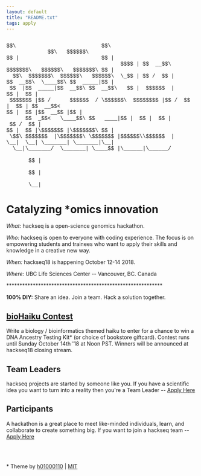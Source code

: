 ```yaml
---
layout: default
title: "README.txt"
tags: apply
---
```


<div><FONT FACE="courier">
<br>
$$\&nbsp;&nbsp;&nbsp;&nbsp;&nbsp;&nbsp;&nbsp;&nbsp;&nbsp;&nbsp;&nbsp;&nbsp;&nbsp;&nbsp;&nbsp;&nbsp;&nbsp;&nbsp;&nbsp;&nbsp;&nbsp;&nbsp;&nbsp;&nbsp;&nbsp;&nbsp;&nbsp;$$\&nbsp;&nbsp;&nbsp;&nbsp;&nbsp;&nbsp;&nbsp;&nbsp;&nbsp;&nbsp;&nbsp;&nbsp;&nbsp;&nbsp;&nbsp;&nbsp;&nbsp;&nbsp;&nbsp;&nbsp;&nbsp;&nbsp;&nbsp;&nbsp;&nbsp;&nbsp;&nbsp;&nbsp;&nbsp;&nbsp;&nbsp;&nbsp;&nbsp;&nbsp;&nbsp;&nbsp;&nbsp;&nbsp;&nbsp;$$\&nbsp;&nbsp;&nbsp;$$$$$$\&nbsp;&nbsp;<br>
$$&nbsp;|&nbsp;&nbsp;&nbsp;&nbsp;&nbsp;&nbsp;&nbsp;&nbsp;&nbsp;&nbsp;&nbsp;&nbsp;&nbsp;&nbsp;&nbsp;&nbsp;&nbsp;&nbsp;&nbsp;&nbsp;&nbsp;&nbsp;&nbsp;&nbsp;&nbsp;&nbsp;$$&nbsp;|&nbsp;&nbsp;&nbsp;&nbsp;&nbsp;&nbsp;&nbsp;&nbsp;&nbsp;&nbsp;&nbsp;&nbsp;&nbsp;&nbsp;&nbsp;&nbsp;&nbsp;&nbsp;&nbsp;&nbsp;&nbsp;&nbsp;&nbsp;&nbsp;&nbsp;&nbsp;&nbsp;&nbsp;&nbsp;&nbsp;&nbsp;&nbsp;&nbsp;&nbsp;&nbsp;&nbsp;$$$$&nbsp;|&nbsp;$$&nbsp;&nbsp;__$$\&nbsp;<br>
$$$$$$$\&nbsp;&nbsp;&nbsp;$$$$$$\&nbsp;&nbsp;&nbsp;$$$$$$$\&nbsp;$$&nbsp;|&nbsp;&nbsp;$$\&nbsp;&nbsp;$$$$$$$\&nbsp;&nbsp;$$$$$$\&nbsp;&nbsp;&nbsp;$$$$$$\&nbsp;&nbsp;\_$$&nbsp;|&nbsp;$$&nbsp;/&nbsp;&nbsp;$$&nbsp;|<br>
$$&nbsp;&nbsp;__$$\&nbsp;&nbsp;\____$$\&nbsp;$$&nbsp;&nbsp;_____|$$&nbsp;|&nbsp;$$&nbsp;&nbsp;|$$&nbsp;&nbsp;_____|$$&nbsp;&nbsp;__$$\&nbsp;$$&nbsp;&nbsp;__$$\&nbsp;&nbsp;&nbsp;$$&nbsp;|&nbsp;&nbsp;$$$$$$&nbsp;&nbsp;|<br>
$$&nbsp;|&nbsp;&nbsp;$$&nbsp;|&nbsp;$$$$$$$&nbsp;|$$&nbsp;/&nbsp;&nbsp;&nbsp;&nbsp;&nbsp;&nbsp;$$$$$$&nbsp;&nbsp;/&nbsp;\$$$$$$\&nbsp;&nbsp;$$$$$$$$&nbsp;|$$&nbsp;/&nbsp;&nbsp;$$&nbsp;|&nbsp;&nbsp;$$&nbsp;|&nbsp;$$&nbsp;&nbsp;__$$<&nbsp;<br>
$$&nbsp;|&nbsp;&nbsp;$$&nbsp;|$$&nbsp;&nbsp;__$$&nbsp;|$$&nbsp;|&nbsp;&nbsp;&nbsp;&nbsp;&nbsp;&nbsp;$$&nbsp;&nbsp;_$$<&nbsp;&nbsp;&nbsp;\____$$\&nbsp;$$&nbsp;&nbsp;&nbsp;____|$$&nbsp;|&nbsp;&nbsp;$$&nbsp;|&nbsp;&nbsp;$$&nbsp;|&nbsp;$$&nbsp;/&nbsp;&nbsp;$$&nbsp;|<br>
$$&nbsp;|&nbsp;&nbsp;$$&nbsp;|\$$$$$$$&nbsp;|\$$$$$$$\&nbsp;$$&nbsp;|&nbsp;\$$\&nbsp;$$$$$$$&nbsp;&nbsp;|\$$$$$$$\&nbsp;\$$$$$$$&nbsp;|$$$$$$\\$$$$$$&nbsp;&nbsp;|<br>
\__|&nbsp;&nbsp;\__|&nbsp;\_______|&nbsp;\_______|\__|&nbsp;&nbsp;\__|\_______/&nbsp;&nbsp;\_______|&nbsp;\____$$&nbsp;|\______|\______/&nbsp;<br>
&nbsp;&nbsp;&nbsp;&nbsp;&nbsp;&nbsp;&nbsp;&nbsp;&nbsp;&nbsp;&nbsp;&nbsp;&nbsp;&nbsp;&nbsp;&nbsp;&nbsp;&nbsp;&nbsp;&nbsp;&nbsp;&nbsp;&nbsp;&nbsp;&nbsp;&nbsp;&nbsp;&nbsp;&nbsp;&nbsp;&nbsp;&nbsp;&nbsp;&nbsp;&nbsp;&nbsp;&nbsp;&nbsp;&nbsp;&nbsp;&nbsp;&nbsp;&nbsp;&nbsp;&nbsp;&nbsp;&nbsp;&nbsp;&nbsp;&nbsp;&nbsp;&nbsp;&nbsp;&nbsp;&nbsp;&nbsp;&nbsp;&nbsp;&nbsp;&nbsp;&nbsp;&nbsp;&nbsp;&nbsp;&nbsp;&nbsp;$$&nbsp;|&nbsp;&nbsp;&nbsp;&nbsp;&nbsp;&nbsp;&nbsp;&nbsp;&nbsp;&nbsp;&nbsp;&nbsp;&nbsp;&nbsp;&nbsp;&nbsp;&nbsp;<br>
&nbsp;&nbsp;&nbsp;&nbsp;&nbsp;&nbsp;&nbsp;&nbsp;&nbsp;&nbsp;&nbsp;&nbsp;&nbsp;&nbsp;&nbsp;&nbsp;&nbsp;&nbsp;&nbsp;&nbsp;&nbsp;&nbsp;&nbsp;&nbsp;&nbsp;&nbsp;&nbsp;&nbsp;&nbsp;&nbsp;&nbsp;&nbsp;&nbsp;&nbsp;&nbsp;&nbsp;&nbsp;&nbsp;&nbsp;&nbsp;&nbsp;&nbsp;&nbsp;&nbsp;&nbsp;&nbsp;&nbsp;&nbsp;&nbsp;&nbsp;&nbsp;&nbsp;&nbsp;&nbsp;&nbsp;&nbsp;&nbsp;&nbsp;&nbsp;&nbsp;&nbsp;&nbsp;&nbsp;&nbsp;&nbsp;&nbsp;$$&nbsp;|&nbsp;&nbsp;&nbsp;&nbsp;&nbsp;&nbsp;&nbsp;&nbsp;&nbsp;&nbsp;&nbsp;&nbsp;&nbsp;&nbsp;&nbsp;&nbsp;&nbsp;<br>
&nbsp;&nbsp;&nbsp;&nbsp;&nbsp;&nbsp;&nbsp;&nbsp;&nbsp;&nbsp;&nbsp;&nbsp;&nbsp;&nbsp;&nbsp;&nbsp;&nbsp;&nbsp;&nbsp;&nbsp;&nbsp;&nbsp;&nbsp;&nbsp;&nbsp;&nbsp;&nbsp;&nbsp;&nbsp;&nbsp;&nbsp;&nbsp;&nbsp;&nbsp;&nbsp;&nbsp;&nbsp;&nbsp;&nbsp;&nbsp;&nbsp;&nbsp;&nbsp;&nbsp;&nbsp;&nbsp;&nbsp;&nbsp;&nbsp;&nbsp;&nbsp;&nbsp;&nbsp;&nbsp;&nbsp;&nbsp;&nbsp;&nbsp;&nbsp;&nbsp;&nbsp;&nbsp;&nbsp;&nbsp;&nbsp;&nbsp;\__|&nbsp;&nbsp;&nbsp;&nbsp;&nbsp;&nbsp;&nbsp;&nbsp;&nbsp;&nbsp;&nbsp;&nbsp;&nbsp;&nbsp;&nbsp;&nbsp;&nbsp;</FONT></div>

# **Catalyzing \*omics innovation**

*What:* hackseq is a open-science genomics hackathon.

*Who:* hackseq is open to everyone with coding experience. The focus is on empowering students and trainees who want to apply their skills and knowledge in a creative new way.

*When:* hackseq18 is happening October 12-14 2018.

*Where:* UBC Life Sciences Center -- Vancouver, BC. Canada


\*\*\*\*\*\*\*\*\*\*\*\*\*\*\*\*\*\*\*\*\*\*\*\*\*\*\*\*\*\*\*\*\*\*\*\*\*\*\*\*\*\*\*\*\*\*\*\*\*\*\*\*\*\*\*\*\*\*\*

**100% DIY:** Share an idea. Join a team. Hack a solution together.

## [bioHaiku Contest](https://hackseq.github.io/hs18/2018/10/04/BioHaiku_Contest.html)
Write a biology / bioinformatics themed haiku to enter for a chance to win a DNA Ancestry Testing Kit* (or choice of bookstore giftcard). Contest runs until Sunday October 14th '18 at Noon PST. Winners will be announced at hackseq18 closing stream.


## Team Leaders

hackseq projects are started by someone like you. If you have a scientific idea you want to turn into a reality then you're a Team Leader -- [Apply Here](https://hackseq.github.io/hs18/2018/03/14/team-leads.txt.html)

## Participants

A hackathon is a great place to meet like-minded individuals, learn, and collaborate to create something big. If you want to join a hackseq team -- [Apply Here](https://hackseq.github.io/hs18/2018/03/15/participants.txt.html)


<br><br>
<p> * Theme by <a href="http://github.com/h01000110" target="_blank">h01000110</a> | <a href="https://github.com/h01000110/h01000110.github.io/blob/master/LICENSE" target="_blank">MIT</a></p>